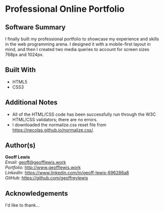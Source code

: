 # Professional Online Portfolio

## Software Summary

I finally built my professional portfolio to showcase my experience and skills in the web programming arena.  I designed it with a mobile-first layout in mind, and then I created two media queries to account for screen sizes 768px and 1024px.

## Built With

* HTML5
* CSS3

## Additional Notes

* All of the HTML/CSS code has been successfully run through the W3C HTML/CSS validators; there are no errors.
* I downloaded the normalize.css reset file from https://necolas.github.io/normalize.css/.

## Author(s)

**Geoff Lewis**  
*Email:* geoff@geofflewis.work  
*Portfolio:* http://www.geofflewis.work  
*LinkedIn:* https://www.linkedin.com/in/geoff-lewis-696286a8  
*GitHub:* https://github.com/geoffreylewis

## Acknowledgements

I'd like to thank...
